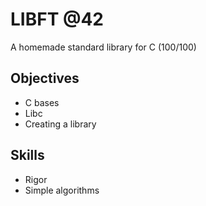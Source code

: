 # LIBFT @42
A homemade standard library for C
(100/100)

## Objectives
- C bases
- Libc
- Creating a library

## Skills
- Rigor
- Simple algorithms

